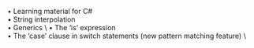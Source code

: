 • Learning material for C# \
• String interpolation \
• Generics \ 
• The ‘is’ expression \
• The ‘case’ clause in switch statements (new pattern matching feature) \
